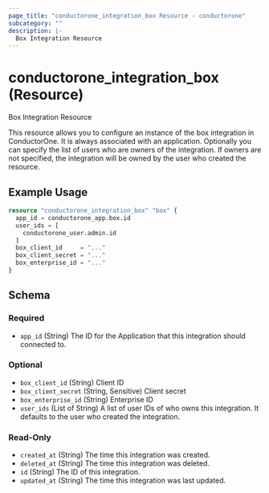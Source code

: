 ```yaml
---
page_title: "conductorone_integration_box Resource - conductorone"
subcategory: ""
description: |-
  Box Integration Resource
---
```


# conductorone_integration_box (Resource)

Box Integration Resource

This resource allows you to configure an instance of the box integration in ConductorOne.
It is always associated with an application. Optionally you can specify the list of users who are owners of the integration.
If owners are not specified, the integration will be owned by the user who created the resource.

## Example Usage

```terraform
resource "conductorone_integration_box" "box" {
  app_id = conductorone_app.box.id
  user_ids = [
    conductorone_user.admin.id
  ]
  box_client_id     = "..."
  box_client_secret = "..."
  box_enterprise_id = "..."
}
```

<!-- schema generated by tfplugindocs -->
## Schema

### Required

- `app_id` (String) The ID for the Application that this integration should connected to.

### Optional

- `box_client_id` (String) Client ID
- `box_client_secret` (String, Sensitive) Client secret
- `box_enterprise_id` (String) Enterprise ID
- `user_ids` (List of String) A list of user IDs of who owns this integration. It defaults to the user who created the integration.

### Read-Only

- `created_at` (String) The time this integration was created.
- `deleted_at` (String) The time this integration was deleted.
- `id` (String) The ID of this integration.
- `updated_at` (String) The time this integration was last updated.
